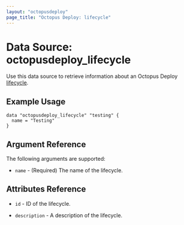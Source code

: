 ```yaml
---
layout: "octopusdeploy"
page_title: "Octopus Deploy: lifecycle"
---
```


# Data Source: octopusdeploy_lifecycle

Use this data source to retrieve information about an Octopus Deploy [lifecycle](https://octopus.com/docs/deployment-process/lifecycles).

## Example Usage

```hcl
data "octopusdeploy_lifecycle" "testing" {
  name = "Testing"
}
```

## Argument Reference

The following arguments are supported:

* `name` - (Required) The name of the lifecycle.

## Attributes Reference

* `id` - ID of the lifecycle.

* `description` - A description of the lifecycle.
